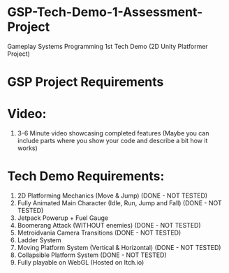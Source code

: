 # GSP-Tech-Demo-1-Assessment-Project
Gameplay Systems Programming 1st Tech Demo (2D Unity Platformer Project)

# GSP Project Requirements

# Video:
1. 3-6 Minute video showcasing completed features (Maybe you can include parts where you show your code and describe a bit how it works)

# Tech Demo Requirements:
1. 2D Platforming Mechanics (Move & Jump) (DONE - NOT TESTED)
2. Fully Animated Main Character (Idle, Run, Jump and Fall) (DONE - NOT TESTED)
3. Jetpack Powerup + Fuel Gauge
4. Boomerang Attack (WITHOUT enemies) (DONE - NOT TESTED)
5. Metroidvania Camera Transitions (DONE - NOT TESTED)
6. Ladder System
7. Moving Platform System (Vertical & Horizontal) (DONE - NOT TESTED)
8. Collapsible Platform System (DONE - NOT TESTED)
9. Fully playable on WebGL (Hosted on Itch.io)
